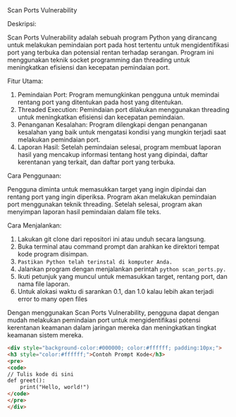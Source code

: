 Scan Ports Vulnerability

Deskripsi:

Scan Ports Vulnerability adalah sebuah program Python yang dirancang untuk melakukan pemindaian port pada host tertentu untuk mengidentifikasi port yang terbuka dan potensial rentan terhadap serangan. Program ini menggunakan teknik socket programming dan threading untuk meningkatkan efisiensi dan kecepatan pemindaian port.

Fitur Utama:

1. Pemindaian Port: Program memungkinkan pengguna untuk memindai rentang port yang ditentukan pada host yang ditentukan.
2. Threaded Execution: Pemindaian port dilakukan menggunakan threading untuk meningkatkan efisiensi dan kecepatan pemindaian.
3. Penanganan Kesalahan: Program dilengkapi dengan penanganan kesalahan yang baik untuk mengatasi kondisi yang mungkin terjadi saat melakukan pemindaian port. 
4. Laporan Hasil: Setelah pemindaian selesai, program membuat laporan hasil yang mencakup informasi tentang host yang dipindai, daftar kerentanan yang terkait, dan daftar port yang terbuka.

Cara Penggunaan:

Pengguna diminta untuk memasukkan target yang ingin dipindai dan rentang port yang ingin diperiksa. Program akan melakukan pemindaian port menggunakan teknik threading. Setelah selesai, program akan menyimpan laporan hasil pemindaian dalam file teks.

Cara Menjalankan:

1. Lakukan git clone dari repositori ini atau unduh secara langsung.
2. Buka terminal atau command prompt dan arahkan ke direktori tempat kode program disimpan.
3. `Pastikan Python telah terinstal di komputer Anda.`
4. Jalankan program dengan menjalankan perintah `python scan_ports.py.`
5. Ikuti petunjuk yang muncul untuk memasukkan target, rentang port, dan nama file laporan.
6. Untuk alokasi waktu di sarankan 0.1, dan 1.0 kalau lebih akan terjadi error to many open files

Dengan menggunakan Scan Ports Vulnerability, pengguna dapat dengan mudah melakukan pemindaian port untuk mengidentifikasi potensi kerentanan keamanan dalam jaringan mereka dan meningkatkan tingkat keamanan sistem mereka.


```html
<div style="background-color:#000000; color:#ffffff; padding:10px;">
<h3 style="color:#ffffff;">Contoh Prompt Kode</h3>
<pre>
<code>
// Tulis kode di sini
def greet():
    print("Hello, world!")
</code>
</pre>
</div>
